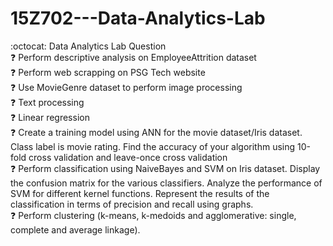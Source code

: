 # 15Z702---Data-Analytics-Lab
:octocat: Data Analytics Lab Question<br>
:question: Perform descriptive analysis on EmployeeAttrition dataset <br>
:question: Perform web scrapping on PSG Tech website<br>
:question: Use MovieGenre dataset to perform image processing<br>
:question: Text processing<br>
:question: Linear regression<br>
:question: Create a training model using ANN for the movie dataset/Iris dataset. Class label is movie rating. Find the accuracy of your algorithm using 10-fold cross validation and leave-once cross validation<br>
:question: Perform classification using NaiveBayes and SVM on Iris dataset. Display the confusion matrix for the various classifiers. Analyze the performance of SVM for different kernel functions. Represent the results of the classification in terms of precision and recall using graphs.<br>
:question: Perform clustering (k-means, k-medoids and agglomerative: single, complete and average linkage).
